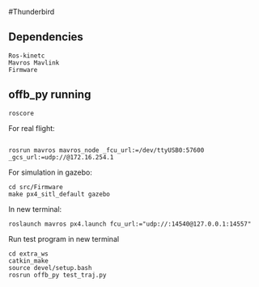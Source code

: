 #Thunderbird

## Dependencies
```
Ros-kinetc
Mavros Mavlink
Firmware

```



## offb_py running
```
roscore

```

For real flight:
```

rosrun mavros mavros_node _fcu_url:=/dev/ttyUSB0:57600 _gcs_url:=udp://@172.16.254.1 
```


For simulation in gazebo:
```
cd src/Firmware
make px4_sitl_default gazebo
```

In new terminal:
```
roslaunch mavros px4.launch fcu_url:="udp://:14540@127.0.0.1:14557"

```

Run test program in new terminal
```
cd extra_ws
catkin_make
source devel/setup.bash
rosrun offb_py test_traj.py
```
 

